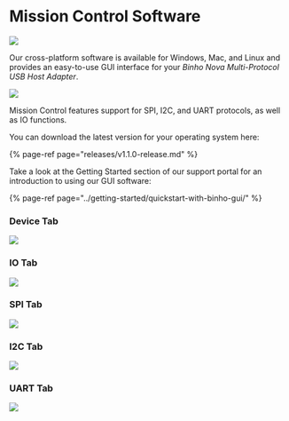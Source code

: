 # Mission Control Software

![](../.gitbook/assets/missioncontrolsplashscreen_v3.png)

Our cross-platform software is available for Windows, Mac, and Linux and provides an easy-to-use GUI interface for your _Binho Nova Multi-Protocol USB Host Adapter_.

![](../.gitbook/assets/alphareleasebanner.png)

Mission Control features support for SPI, I2C, and UART protocols, as well as IO functions.

You can download the latest version for your operating system here:

{% page-ref page="releases/v1.1.0-release.md" %}

Take a look at the Getting Started section of our support portal for an introduction to using our GUI software:

{% page-ref page="../getting-started/quickstart-with-binho-gui/" %}

### Device Tab

![](../.gitbook/assets/image.png)

### IO Tab

![](../.gitbook/assets/image%20%2822%29.png)

### SPI Tab

![](../.gitbook/assets/image%20%2812%29.png)

### I2C Tab

![](../.gitbook/assets/image%20%2818%29.png)

### UART Tab

![](../.gitbook/assets/image%20%2823%29.png)

